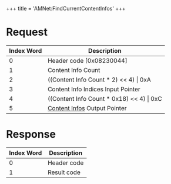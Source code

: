 +++
title = 'AMNet:FindCurrentContentInfos'
+++

# Request

| Index Word | Description                                                                         |
|------------|-------------------------------------------------------------------------------------|
| 0          | Header code \[0x08230044\]                                                          |
| 1          | Content Info Count                                                                  |
| 2          | ((Content Info Count \* 2) \<\< 4) \| 0xA                                           |
| 3          | Content Info Indices Input Pointer                                                  |
| 4          | ((Content Info Count \* 0x18) \<\< 4) \| 0xC                                        |
| 5          | [Content Infos](Application_Manager_Services#ContentInfo "wikilink") Output Pointer |

# Response

| Index Word | Description |
|------------|-------------|
| 0          | Header code |
| 1          | Result code |